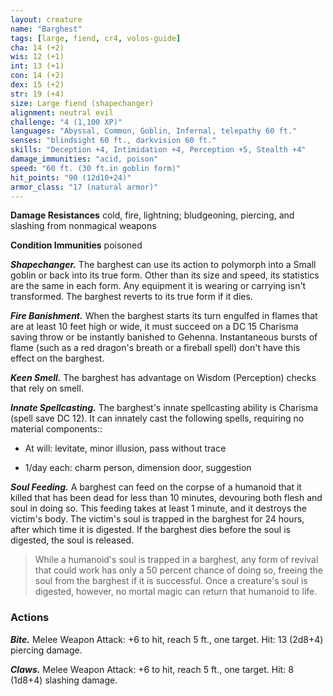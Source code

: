 ```yaml
---
layout: creature
name: "Barghest"
tags: [large, fiend, cr4, volos-guide]
cha: 14 (+2)
wis: 12 (+1)
int: 13 (+1)
con: 14 (+2)
dex: 15 (+2)
str: 19 (+4)
size: Large fiend (shapechanger)
alignment: neutral evil
challenge: "4 (1,100 XP)"
languages: "Abyssal, Common, Goblin, Infernal, telepathy 60 ft."
senses: "blindsight 60 ft., darkvision 60 ft."
skills: "Deception +4, Intimidation +4, Perception +5, Stealth +4"
damage_immunities: "acid, poison"
speed: "60 ft. (30 ft.in goblin form)"
hit_points: "90 (12d10+24)"
armor_class: "17 (natural armor)"
---
```


**Damage Resistances** cold, fire, lightning; bludgeoning, piercing, and slashing from nonmagical weapons

**Condition Immunities** poisoned

***Shapechanger.*** The barghest can use its action to polymorph into a Small goblin or back into its true form. Other than its size and speed, its statistics are the same in each form. Any equipment it is wearing or carrying isn't transformed. The barghest reverts to its true form if it dies.

***Fire Banishment.*** When the barghest starts its turn engulfed in flames that are at least 10 feet high or wide, it must succeed on a DC 15 Charisma saving throw or be instantly banished to Gehenna. Instantaneous bursts of flame (such as a red dragon's breath or a fireball spell) don't have this effect on the barghest.

***Keen Smell.*** The barghest has advantage on Wisdom (Perception) checks that rely on smell.

***Innate Spellcasting.*** The barghest's innate spellcasting ability is Charisma (spell save DC 12). It can innately cast the following spells, requiring no material components::

* At will: levitate, minor illusion, pass without trace

* 1/day each: charm person, dimension door, suggestion

***Soul Feeding.*** A barghest can feed on the corpse of a humanoid that it killed that has been dead for less than 10 minutes, devouring both flesh and soul in doing so. This feeding takes at least 1 minute, and it destroys the victim's body. The victim's soul is trapped in the barghest for 24 hours, after which time it is digested. If the barghest dies before the soul is digested, the soul is released.

>While a humanoid's soul is trapped in a barghest, any form of revival that could work has only a 50 percent chance of doing so, freeing the soul from the barghest if it is successful. Once a creature's soul is digested, however, no mortal magic can return that humanoid to life.

### Actions

***Bite.*** Melee Weapon Attack: +6 to hit, reach 5 ft., one target. Hit: 13 (2d8+4) piercing damage.

***Claws.*** Melee Weapon Attack: +6 to hit, reach 5 ft., one target. Hit: 8 (1d8+4) slashing damage.
